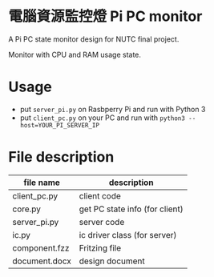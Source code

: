 # 電腦資源監控燈 Pi PC monitor
A Pi PC state monitor design for NUTC final project.

Monitor with CPU and RAM usage state.

# Usage
- put `server_pi.py` on Rasbperry Pi and run with Python 3
- put `client_pc.py` on your PC and run with `python3 --host=YOUR_PI_SERVER_IP`

# File description
file name     | description
--------------|------------
client_pc.py  | client code
core.py       | get PC state info (for client)
server_pi.py  | server code
ic.py         | ic driver class (for server)
component.fzz | Fritzing file
document.docx | design document

